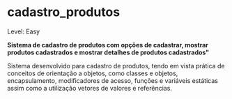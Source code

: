 # cadastro_produtos

Level: Easy

**Sistema de cadastro de produtos com opções de cadastrar, mostrar produtos cadastrados e mostrar detalhes de produtos cadastrados"**

Sistema desenvolvido para cadastro de produtos, tendo em vista prática de conceitos de orientação a objetos, como classes e objetos, encapsulamento, modificadores de acesso, funções e variáveis estáticas assim como a utilização vetores de valores e referências.

